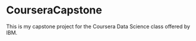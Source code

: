 # CourseraCapstone
This is my capstone project for the Coursera Data Science class offered by IBM. 
